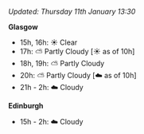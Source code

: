 *Updated: Thursday 11th January 13:30*

**Glasgow**

* 15h, 16h: :sunny: Clear
* 17h: :partly_sunny: Partly Cloudy [:sunny: as of 10h]
* 18h, 19h: :partly_sunny: Partly Cloudy
* 20h: :partly_sunny: Partly Cloudy [:cloud: as of 10h]
* 21h - 2h: :cloud: Cloudy

**Edinburgh**

* 15h - 2h: :cloud: Cloudy
